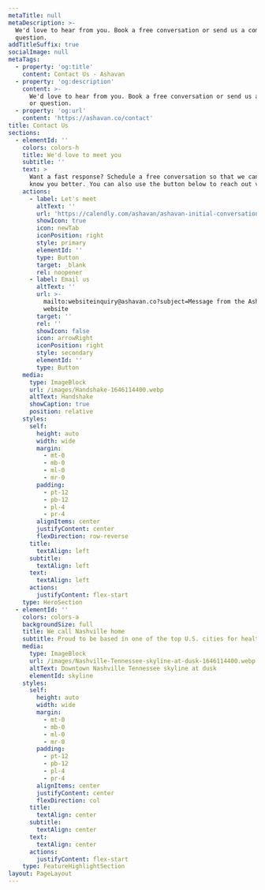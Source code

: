 ```yaml
---
metaTitle: null
metaDescription: >-
  We'd love to hear from you. Book a free conversation or send us a comment or
  question.
addTitleSuffix: true
socialImage: null
metaTags:
  - property: 'og:title'
    content: Contact Us - Ashavan
  - property: 'og:description'
    content: >-
      We'd love to hear from you. Book a free conversation or send us a comment
      or question.
  - property: 'og:url'
    content: 'https://ashavan.co/contact'
title: Contact Us
sections:
  - elementId: ''
    colors: colors-h
    title: We'd love to meet you
    subtitle: ''
    text: >
      Want a fast response? Schedule a free conversation so that we can get to
      know you better. You can also use the button below to reach out via email.
    actions:
      - label: Let's meet
        altText: ''
        url: 'https://calendly.com/ashavan/ashavan-initial-conversation'
        showIcon: true
        icon: newTab
        iconPosition: right
        style: primary
        elementId: ''
        type: Button
        target: _blank
        rel: noopener
      - label: Email us
        altText: ''
        url: >-
          mailto:websiteinquiry@ashavan.co?subject=Message from the Ashavan
          website
        target: ''
        rel: ''
        showIcon: false
        icon: arrowRight
        iconPosition: right
        style: secondary
        elementId: ''
        type: Button
    media:
      type: ImageBlock
      url: /images/Handshake-1646114400.webp
      altText: Handshake
      showCaption: true
      position: relative
    styles:
      self:
        height: auto
        width: wide
        margin:
          - mt-0
          - mb-0
          - ml-0
          - mr-0
        padding:
          - pt-12
          - pb-12
          - pl-4
          - pr-4
        alignItems: center
        justifyContent: center
        flexDirection: row-reverse
      title:
        textAlign: left
      subtitle:
        textAlign: left
      text:
        textAlign: left
      actions:
        justifyContent: flex-start
    type: HeroSection
  - elementId: ''
    colors: colors-a
    backgroundSize: full
    title: We call Nashville home
    subtitle: Proud to be based in one of the top U.S. cities for healthcare innovation
    media:
      type: ImageBlock
      url: /images/Nashville-Tennessee-skyline-at-dusk-1646114400.webp
      altText: Downtown Nashville Tennessee skyline at dusk
      elementId: skyline
    styles:
      self:
        height: auto
        width: wide
        margin:
          - mt-0
          - mb-0
          - ml-0
          - mr-0
        padding:
          - pt-12
          - pb-12
          - pl-4
          - pr-4
        alignItems: center
        justifyContent: center
        flexDirection: col
      title:
        textAlign: center
      subtitle:
        textAlign: center
      text:
        textAlign: center
      actions:
        justifyContent: flex-start
    type: FeatureHighlightSection
layout: PageLayout
---
```

